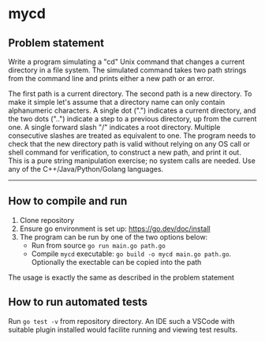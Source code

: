 # mycd

## Problem statement
Write a program simulating a "cd" Unix command that changes a current directory in a file system. The simulated command takes two path strings from the command line and prints either a new path or an error.

 

The first path is a current directory. The second path is a new directory.  To make it simple let's assume that a directory name can only contain alphanumeric characters. A single dot (".") indicates a current directory, and the two dots ("..") indicate a step to a previous directory, up from the current one. A single forward slash "/" indicates a root directory. Multiple consecutive slashes are treated as equivalent to one. The program needs to check that the new directory path is valid without relying on any OS call or shell command for verification, to construct a new path, and print it out. This is a pure string manipulation exercise; no system calls are needed. Use any of the C++/Java/Python/Golang languages.

-----------------------------------------------------------------------

## How to compile and run

1) Clone repository
2) Ensure go environment is set up: https://go.dev/doc/install
3) The program can be run by one of the two options below:
    - Run from source `go run main.go path.go`
    - Compile `mycd` executable: `go build -o mycd main.go path.go`. Optionally the exectable can be copied into the path

The usage is exactly the same as described in the problem statement

## How to run automated tests

Run `go test -v` from repository directory. An IDE such a VSCode with suitable plugin installed would facilite running and viewing test results.
